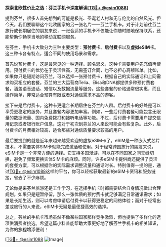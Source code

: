 **探索北欧性价比之选：芬兰手机卡深度解读[[TG💪+ @esim1088](https://t.me/s/esim1088)]**

提到芬兰，很多人首先想到的可能是极光、圣诞老人村和无与伦比的自然风光。但今天，我们要聊聊这个北欧国家的另一张名片——芬兰手机卡。对于计划前往芬兰旅行或长期居住的朋友来说，一张合适的手机卡不仅能让你随时随地保持联系，还能帮助你畅享当地的移动互联网服务。

在芬兰，手机卡大致分为三种主要类型：**预付费卡**、**后付费卡**以及**虚拟eSIM卡**。这三种卡各有特点，适合不同的使用场景和需求。

首先说预付费卡，这是最常见的一种选择。顾名思义，这种卡需要用户先充值再使用。预付费卡的优势在于灵活性高，无需签订合同，也不必担心高额账单。比如，如果你只是短期访问芬兰，可以选择一张预付费卡，根据自己的实际通话和上网需求购买相应的套餐。芬兰的三大运营商Telia、Elisa和DNA都提供多种预付费套餐，涵盖语音通话、短信以及数据流量等服务。这些套餐的价格通常很实惠，而且操作简单，非常适合预算有限或者对通信需求不高的游客。

接下来是后付费卡，这种卡更适合长期居住在芬兰的人群。后付费卡的好处是可以享受更稳定的服务，并且套餐内容更加丰富。例如，一些后付费套餐可能包含无限量的数据流量、国内免费拨打和接听电话等功能。不过，后付费卡需要用户提交信用记录或者银行账户信息，这对于初次到芬兰的人来说可能会有些复杂。此外，后付费卡的月费相对较高，适合那些对通信质量要求较高的用户。

最后要提到的就是近年来越来越受欢迎的虚拟eSIM卡了。eSIM是一种嵌入式芯片技术，不需要实体SIM卡就能完成激活和使用。对于经常跨国旅行的朋友来说，eSIM卡是一个非常方便的选择。它支持多国漫游，可以在不同国家之间无缝切换，避免了频繁更换实体SIM卡的麻烦。同时，许多eSIM卡提供商还提供了灵活的套餐方案，可以根据你的实际需求调整流量和通话时长。特别值得一提的是，通过[TG💪+ @esim1088](https://t.me/s/esim1088)这样的平台，你可以轻松获取最新的eSIM卡资讯和服务链接，省去了不少麻烦。

无论你是来芬兰旅游还是工作学习，在选择手机卡时都需要结合自身情况做出合理规划。如果只是短暂停留，那么一张优质的预付费卡就足够满足日常通讯需求；如果是长期生活，则可以考虑申请后付费卡以获得更稳定的网络体验；而对于经常出差或旅行的人来说，eSIM卡无疑是最便捷高效的选择。

总之，芬兰的手机卡市场虽然不像某些国家那样竞争激烈，但也提供了多样化的选项供消费者挑选。希望这篇小科普能帮助大家更好地了解芬兰手机卡的相关知识，为你的旅程增添便利！

[[TG💪+ @esim1088](https://t.me/s/esim1088) ![Image](https://i.postimg.cc/4NQfJmqS/Snipaste-2025-05-13-00-14-12.png)]
